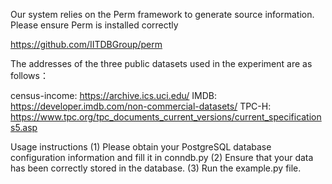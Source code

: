Our system relies on the Perm framework to generate source information. Please ensure Perm is installed correctly

https://github.com/IITDBGroup/perm

The addresses of the three public datasets used in the experiment are as follows：

census-income: https://archive.ics.uci.edu/ 
IMDB: https://developer.imdb.com/non-commercial-datasets/
TPC-H: https://www.tpc.org/tpc_documents_current_versions/current_specifications5.asp

Usage instructions
(1) Please obtain your PostgreSQL database configuration information and fill it in conndb.py
(2) Ensure that your data has been correctly stored in the database.
(3) Run the example.py file.
